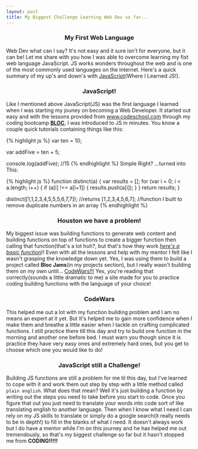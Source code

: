 ```yaml
---
layout: post
title: My Biggest Challenge Learning Web Dev so far...
---
```

### <center>My First Web Language</center>
Web Dev what can I say? It's not easy and it sure isn't for everyone, but it can be! Let me share with you how I was able to overcome learning my fist web language JavaScript. JS works wonders throughout the web and is one of the most commonly used languages on the internet. Here's a quick summary of my up's and down's with <a href="https://www.codeschool.com/learn/javascript">JavaScript</a>(Where I Learned JS!).

### <center>JavaScript!</center>
Like I mentioned above JavaScript(JS) was the first language I learned when I was starting my jouney on becoming a Web Developer. It started out easy and with the lessons provided from <a href="https://www.codeschool.com/learn/javascript">www.codeschool.com</a> through my coding bootcamp <a href="https://www.bloc.io/web-developer-career-bootcamp?utm_source=adwords&utm_medium=sem&utm_content=sem&utm_campaign=adwords_brand&utm_adgroup=adwords_brand__bloc_terms&utm_keyword=adwords_brand__bloc_terms__bloc.io&gclid=Cj0KEQjw4cLKBRCZmNTvyovvj-4BEiQAl_sgQhWXoQ8D86cPj0528GBwL7agSi7ruwc9GquKKc0iTxYaAtkH8P8HAQ">**BLOC**</a>, I was introduced to JS in minutes. You know a couple quick tutorials containing things like this:

{% highlight js %}
var ten = 10;

var addFive = ten + 5;

console.log(addFive); //15
{% endhighlight %}
Simple Right? ...turned into This:

{% highlight js %}
function distinct(a) {
  var results = [];
  for (var i = 0; i < a.length; i++) {
    if (a[i] !== a[i+1]) {
      results.push(a[i]);
    }
  }
  return results;
}

distinct([1,1,2,3,4,5,5,5,6,7,7]);
//returns [1,2,3,4,5,6,7];
//function I built to remove duplicate numbers in an array
{% endhighlight %}

### <center>Houston we have a problem!</center>
My biggest issue was building functions to generate web content and building functions on top of functions to create a bigger function then calling that function(that's a lot huh?, but that's how they work <a href="https://www.w3schools.com/js/js_functions.asp">*here's a basic function*</a>)! Even with all the lessons and help with my mentor I felt like I wasn't grasping the knowledge down yet. Yes, I was using them to build a project called **Bloc Jams**(in my projects section), but I really wasn't building them on my own until... <a href="https://www.codewars.com/">CodeWars!!!</a> Yes, you're reading that correctly(sounds a little dramatic to me) a site made for you to practice coding building functions with the language of your choice!

### <center>CodeWars</center>
This helped me out a lot with my function building problem and I am no means an expert at it yet. But It's helped me to gain more confidence when I make them and breathe a little easier when I tackle on crafting complicated functions. I still practice there till this day and try to build one function in the morning and another one before bed. I must warn you though since it is practice they have very easy ones and extremely hard ones, but you get to choose which one you would like to do!

### <center>JavaScript still a Challenge!</center>
Building JS functions are still a problem for me til this day, but I've learned to cope with it and work them out step by step with a little method called `plain english`. What does that mean? Well it's just building a function by writing out the steps you need to take before you start to code. Once you figure that out you just need to translate your words into code sort of like translating english to another language. Then when I know what I need I can rely on my JS skills to translate or simply do a google search(it really needs to be in depth!) to fill in the blanks of what I need. It doesn't always work but I do have a mentor while I'm on this journey and he has helped me out tremendously, so that's my biggest challenge so far but it hasn't stopped me from **CODING!!!!!**